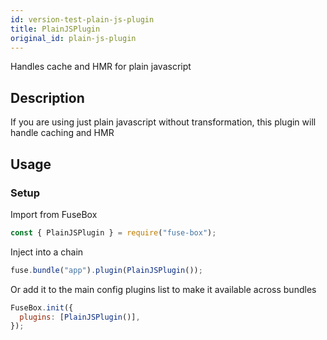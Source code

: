 ```yaml
---
id: version-test-plain-js-plugin
title: PlainJSPlugin
original_id: plain-js-plugin
---
```


Handles cache and HMR for plain javascript

## Description

If you are using just plain javascript without transformation, this plugin will
handle caching and HMR

## Usage

### Setup

Import from FuseBox

```js
const { PlainJSPlugin } = require("fuse-box");
```

Inject into a chain

```js
fuse.bundle("app").plugin(PlainJSPlugin());
```

Or add it to the main config plugins list to make it available across bundles

```js
FuseBox.init({
  plugins: [PlainJSPlugin()],
});
```
